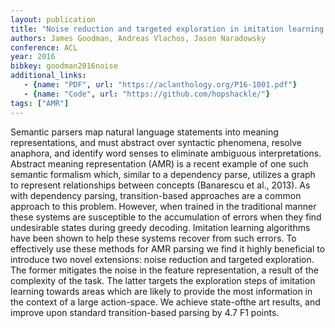 ```yaml
---
layout: publication
title: "Noise reduction and targeted exploration in imitation learning for Abstract Meaning Representation parsing"
authors: James Goodman, Andreas Vlachos, Jason Naradowsky
conference: ACL
year: 2016
bibkey: goodman2016noise
additional_links:
   - {name: "PDF", url: "https://aclanthology.org/P16-1001.pdf"}
   - {name: "Code", url: "https://github.com/hopshackle/"}
tags: ["AMR"]
---
```

Semantic parsers map natural language statements into meaning representations, and must abstract over syntactic phenomena, resolve anaphora, and identify word senses to eliminate ambiguous interpretations. Abstract meaning representation (AMR) is a recent example of one such semantic formalism which, similar to a dependency parse, utilizes a graph to represent relationships between concepts (Banarescu et al., 2013). As with dependency parsing, transition-based approaches are a common approach to this problem. However, when trained in the traditional manner these systems are susceptible to the accumulation of errors when they find undesirable states during greedy decoding. Imitation learning algorithms have been shown to help these systems recover from such errors. To effectively use these methods for AMR parsing we find it highly beneficial to introduce two novel extensions: noise reduction and targeted exploration. The former mitigates the noise in the feature representation, a result of the complexity of the task. The latter targets the exploration steps of imitation learning towards areas which are likely to provide the most information in the context of a large action-space. We achieve state-ofthe art results, and improve upon standard transition-based parsing by 4.7 F1 points.